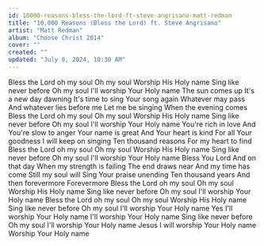 ```yaml
---
id: 10000-reasons-bless-the-lord-ft-steve-angrisano-matt-redman
title: "10,000 Reasons (Bless the Lord) ft. Steve Angrisano"
artist: "Matt Redman"
album: "Choose Christ 2014"
cover: ""
created: ""
updated: "July 8, 2024, 10:30 AM"
---
```


Bless the Lord oh my soul
Oh my soul
Worship His Holy name
Sing like never before
Oh my soul
I'll worship Your Holy name
The sun comes up
It's a new day dawning
It's time to sing Your song again
Whatever may pass
And whatever lies before me
Let me be singing
When the evening comes
Bless the Lord oh my soul
Oh my soul
Worship His Holy name
Sing like never before
Oh my soul
I'll worship Your Holy name
You're rich in love
And You're slow to anger
Your name is great
And Your heart is kind
For all Your goodness
I will keep on singing
Ten thousand reasons
For my heart to find
Bless the Lord oh my soul
Oh my soul
Worship His Holy name
Sing like never before
Oh my soul
I'll worship Your Holy name
Bless You Lord
And on that day
When my strength is failing
The end draws near
And my time has come
Still my soul will
Sing Your praise unending
Ten thousand years
And then forevermore
Forevermore
Bless the Lord oh my soul
Oh my soul
Worship His Holy name
Sing like never before
Oh my soul
I'll worship Your Holy name
Bless the Lord oh my soul
Oh my soul
Worship His Holy name
Sing like never before
Oh my soul
I'll worship Your Holy name
Yes I'll worship Your Holy name
I'll worship Your Holy name
Sing like never before
Oh my soul
I'll worship Your Holy name
Jesus I will worship Your Holy name
Worship Your Holy name